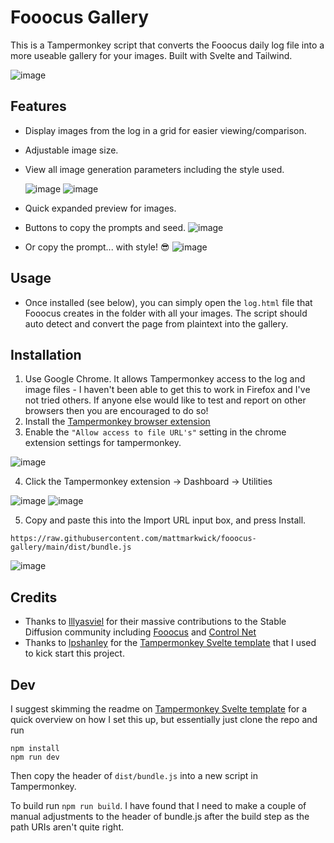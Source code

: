 # Fooocus Gallery

This is a Tampermonkey script that converts the Fooocus daily log file into a more useable gallery for your images.
Built with Svelte and Tailwind.

![image](https://github.com/mattmarkwick/fooocus-gallery/assets/52632226/7052c387-1ac0-42fe-b949-4f821a1d4189)


## Features

 - Display images from the log in a grid for easier viewing/comparison.
 - Adjustable image size.
 - View all image generation parameters including the style used.
   
   ![image](https://github.com/mattmarkwick/fooocus-gallery/assets/52632226/d5e29f1e-810e-4eb1-bcdb-1b0ced9d45b6)
   ![image](https://github.com/mattmarkwick/fooocus-gallery/assets/52632226/bf4825b2-fa0d-43f5-b18b-6f24773ba064)

 - Quick expanded preview for images.
 - Buttons to copy the prompts and seed.
   ![image](https://github.com/mattmarkwick/fooocus-gallery/assets/52632226/50ed8eaa-a706-46c6-8bf5-cb70c139aaee)
 - Or copy the prompt... with style! 😎
   ![image](https://github.com/mattmarkwick/fooocus-gallery/assets/52632226/6894ee8d-fb66-4ff3-88be-c19de3f9090f)

## Usage

 - Once installed (see below), you can simply open the `log.html` file that Fooocus creates in the folder with all your images. The script should auto detect and convert the page from plaintext into the gallery.


## Installation

1. Use Google Chrome. It allows Tampermonkey access to the log and image files - I haven't been able to get this to work in Firefox and I've not tried others. If anyone else would like to test and report on other browsers then you are encouraged to do so!
2. Install the [Tampermonkey browser extension](https://chrome.google.com/webstore/detail/tampermonkey/dhdgffkkebhmkfjojejmpbldmpobfkfo?hl=en-GB)
3. Enable the `"Allow access to file URL's"` setting in the chrome extension settings for tampermonkey.

![image](https://github.com/mattmarkwick/fooocus-gallery/assets/52632226/f0534939-1a13-486c-8528-2c0511789c46)

4. Click the Tampermonkey extension -> Dashboard -> Utilities

![image](https://github.com/mattmarkwick/fooocus-gallery/assets/52632226/92652ffa-2731-47fc-97bd-2fd309e6a7c8)
![image](https://github.com/mattmarkwick/fooocus-gallery/assets/52632226/150b3094-e86c-4736-88c1-067953440743)

5. Copy and paste this into the Import URL input box, and press Install.
```
https://raw.githubusercontent.com/mattmarkwick/fooocus-gallery/main/dist/bundle.js
```
![image](https://github.com/mattmarkwick/fooocus-gallery/assets/52632226/caab34d7-f70e-41ad-95bd-d4dd5501d150)


## Credits

 - Thanks to [lllyasviel](https://github.com/lllyasviel/) for their massive contributions to the Stable Diffusion community including [Fooocus](https://github.com/lllyasviel/Fooocus) and [Control Net](https://github.com/lllyasviel/ControlNet)
 - Thanks to [lpshanley](https://github.com/lpshanley) for the [Tampermonkey Svelte template](https://github.com/lpshanley/tampermonkey-svelte) that I used to kick start this project.

## Dev

I suggest skimming the readme on [Tampermonkey Svelte template](https://github.com/lpshanley/tampermonkey-svelte) for a quick overview on how I set this up, but essentially just clone the repo and run
```
npm install
npm run dev
```
Then copy the header of `dist/bundle.js` into a new script in Tampermonkey.

To build run `npm run build`. I have found that I need to make a couple of manual adjustments to the header of bundle.js after the build step as the path URIs aren't quite right.
